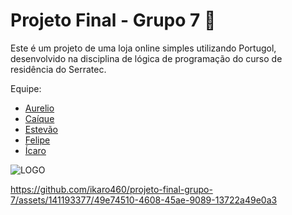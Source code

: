 # Projeto Final - Grupo 7 🚀

Este é um projeto de uma loja online simples utilizando Portugol, desenvolvido na disciplina de lógica de programação do curso de residência do Serratec.



Equipe:  

- [Aurelio](https://github.com/netolamela)
- [Caíque](https://github.com/caiquelms)
- [Estevão](https://github.com/Estevao1323)
- [Felipe](https://github.com/sh9bba)
- [Ícaro](https://github.com/ikaro460)


![LOGO](https://github.com/ikaro460/projeto-final-grupo-7/assets/141193377/bf1c3f15-84cc-410e-a3d1-15540a7660c1)


 



https://github.com/ikaro460/projeto-final-grupo-7/assets/141193377/49e74510-4608-45ae-9089-13722a49e0a3



## 
